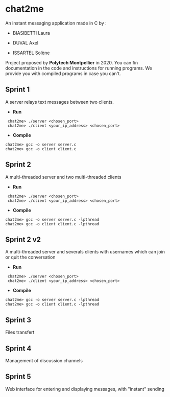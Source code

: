 # chat2me
An instant messaging application made in C by :

- BIASIBETTI Laura

- DUVAL Axel

- ISSARTEL Solène  

Project proposed by **Polytech Montpellier** in 2020. You can fin documentation in the code and instructions for running programs. We provide you with compiled programs in case you can't.
  

## Sprint 1
A server relays text messages between two clients.

- **Run**
```
 chat2me> ./server <chosen_port>
 chat2me> ./client <your_ip_address> <chosen_port>
```
- **Compile**
```
chat2me> gcc -o server server.c
chat2me> gcc -o client client.c
```

## Sprint 2

A multi-threaded server and two multi-threaded clients


- **Run**
```
 chat2me> ./server <chosen_port>
 chat2me> ./client <your_ip_address> <chosen_port>
```
- **Compile**
```
chat2me> gcc -o server server.c -lpthread
chat2me> gcc -o client client.c -lpthread
```

  

## Sprint 2 v2

A multi-threaded server and severals clients with usernames which can join or quit the conversation


- **Run**
```
 chat2me> ./server <chosen_port>
 chat2me> ./client <your_ip_address> <chosen_port>
```
- **Compile**
```
chat2me> gcc -o server server.c -lpthread
chat2me> gcc -o client client.c -lpthread
```
  

## Sprint 3

Files transfert

  

## Sprint 4

Management of discussion channels

  

## Sprint 5

Web interface for entering and displaying messages, with "instant" sending
